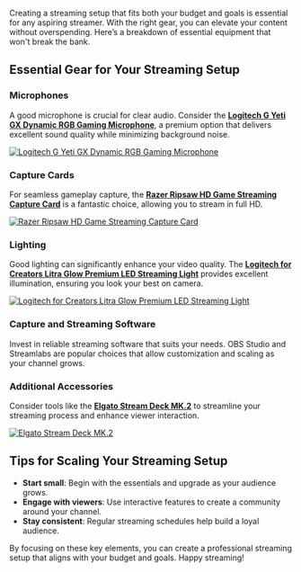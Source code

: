 Creating a streaming setup that fits both your budget and goals is essential for any aspiring streamer. With the right gear, you can elevate your content without overspending. Here’s a breakdown of essential equipment that won't break the bank.

## Essential Gear for Your Streaming Setup

### Microphones
A good microphone is crucial for clear audio. Consider the **[Logitech G Yeti GX Dynamic RGB Gaming Microphone](https://amzn.to/446et4B)**, a premium option that delivers excellent sound quality while minimizing background noise.

[![Logitech G Yeti GX Dynamic RGB Gaming Microphone](https://www.gamestreamingsetup.com/logitech-g-yeti-gx.jpg)](https://amzn.to/446et4B)

### Capture Cards
For seamless gameplay capture, the **[Razer Ripsaw HD Game Streaming Capture Card](https://amzn.to/448keyM)** is a fantastic choice, allowing you to stream in full HD.

[![Razer Ripsaw HD Game Streaming Capture Card](https://www.gamestreamingsetup.com/razer-ripsaw-hd.jpg)](https://amzn.to/448keyM)

### Lighting
Good lighting can significantly enhance your video quality. The **[Logitech for Creators Litra Glow Premium LED Streaming Light](https://amzn.to/4l3fnVr)** provides excellent illumination, ensuring you look your best on camera.

[![Logitech for Creators Litra Glow Premium LED Streaming Light](https://www.gamestreamingsetup.com/logitech-litra-glow.jpg)](https://amzn.to/4l3fnVr)

### Capture and Streaming Software
Invest in reliable streaming software that suits your needs. OBS Studio and Streamlabs are popular choices that allow customization and scaling as your channel grows.

### Additional Accessories
Consider tools like the **[Elgato Stream Deck MK.2](https://amzn.to/43ECm3m)** to streamline your streaming process and enhance viewer interaction.

[![Elgato Stream Deck MK.2](https://www.gamestreamingsetup.com/elgato-stream-deck-mk2.jpg)](https://amzn.to/43ECm3m)

## Tips for Scaling Your Streaming Setup
- **Start small**: Begin with the essentials and upgrade as your audience grows.
- **Engage with viewers**: Use interactive features to create a community around your channel.
- **Stay consistent**: Regular streaming schedules help build a loyal audience.

By focusing on these key elements, you can create a professional streaming setup that aligns with your budget and goals. Happy streaming!